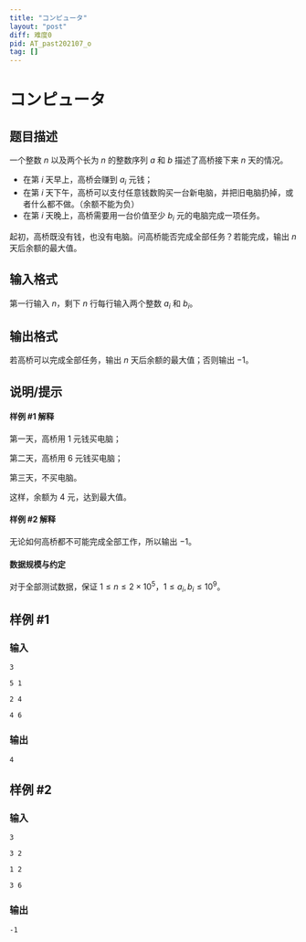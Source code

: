 ```yaml
---
title: "コンピュータ"
layout: "post"
diff: 难度0
pid: AT_past202107_o
tag: []
---
```


# コンピュータ

## 题目描述

一个整数 $n$ 以及两个长为 $n$ 的整数序列 $a$ 和 $b$ 描述了高桥接下来 $n$ 天的情况。

- 在第 $i$ 天早上，高桥会赚到 $a_i$ 元钱；
- 在第 $i$ 天下午，高桥可以支付任意钱数购买一台新电脑，并把旧电脑扔掉，或者什么都不做。（余额不能为负）
- 在第 $i$ 天晚上，高桥需要用一台价值至少 $b_i$ 元的电脑完成一项任务。

起初，高桥既没有钱，也没有电脑。问高桥能否完成全部任务？若能完成，输出 $n$ 天后余额的最大值。

## 输入格式

第一行输入 $n$，剩下 $n$ 行每行输入两个整数 $a_i$ 和 $b_i$。

## 输出格式

若高桥可以完成全部任务，输出 $n$ 天后余额的最大值；否则输出 $-1$。

## 说明/提示

#### 样例 #1 解释

第一天，高桥用 $1$ 元钱买电脑；

第二天，高桥用 $6$ 元钱买电脑；

第三天，不买电脑。

这样，余额为 $4$ 元，达到最大值。

#### 样例 #2 解释

无论如何高桥都不可能完成全部工作，所以输出 $-1$。

#### 数据规模与约定

对于全部测试数据，保证 $1 \le n \le 2 \times 10^5$，$1 \le a_i,b_i \le 10^9$。

## 样例 #1

### 输入

```
3
5 1
2 4
4 6
```

### 输出

```
4
```

## 样例 #2

### 输入

```
3
3 2
1 2
3 6
```

### 输出

```
-1
```

